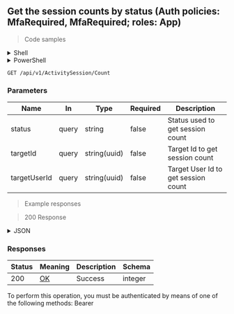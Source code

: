 
## Get the session counts by status (Auth policies: MfaRequired, MfaRequired; roles: App)

<a id="opIdGetActivitySessionCountAsync"></a>

> Code samples

<details><summary>Shell</summary>


```shell
# You can also use wget
curl -X GET /api/v1/ActivitySession/Count \
  -H 'Accept: application/json' \
  -H 'Authorization: Bearer TOKEN'

```


</details>

<details><summary>PowerShell</summary>


```powershell
# PowerShell example

$NPSUrl = "https://localhost:6500"

$Login = @{
    Login = "User"
    Password = "Password"
}
# Cookie container for multi-factor authentication
$WebSession = New-Object Microsoft.PowerShell.Commands.WebRequestSession
$Token = Invoke-RestMethod -Uri "$($NPSUrl)/signinBody" -Method POST -Body (ConvertTo-Json $Login) -WebSession $WebSession -ContentType "application/json"
$Token = Invoke-RestMethod -Uri "$($NPSUrl)/signin2fa" -Method Post -Body $MfaCode -Headers @{Authorization = "Bearer $Token"} -WebSession $WebSession -ContentType "application/json"

$Headers = @{
    Authorization = "Bearer $Token"
}
Invoke-RestMethod -Method GET -Uri "$($NPSUrl)/api/v1/ActivitySession/Count -Headers $Headers -ContentType "application/json"
```


</details>

`GET /api/v1/ActivitySession/Count`

<h3 id="get-the-session-counts-by-status-(auth-policies:-mfarequired,-mfarequired;-roles:-app)-parameters">Parameters</h3>

|Name|In|Type|Required|Description|
|---|---|---|---|---|
|status|query|string|false|Status used to get session count|
|targetId|query|string(uuid)|false|Target Id to get session count|
|targetUserId|query|string(uuid)|false|Target User Id to get session count|

> Example responses

> 200 Response

<details><summary>JSON</summary>


```json
0
```


</details>

<h3 id="get-the-session-counts-by-status-(auth-policies:-mfarequired,-mfarequired;-roles:-app)-responses">Responses</h3>

|Status|Meaning|Description|Schema|
|---|---|---|---|
|200|[OK](https://tools.ietf.org/html/rfc7231#section-6.3.1)|Success|integer|

<aside class="warning">
To perform this operation, you must be authenticated by means of one of the following methods:
Bearer
</aside>


